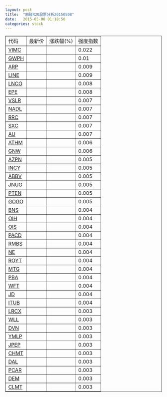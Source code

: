 ```yaml
---
layout: post
title:  "触碰R20股票分析20150508"
date:   2015-05-08 01:18:50
categories: stock
---
```

<script type="text/javascript">
var stockList = []
stockList.push('gb_vimc');
stockList.push('gb_gwph');
stockList.push('gb_arp');
stockList.push('gb_line');
stockList.push('gb_lnco');
stockList.push('gb_epe');
stockList.push('gb_vslr');
stockList.push('gb_nadl');
stockList.push('gb_rrc');
stockList.push('gb_sxc');
stockList.push('gb_au');
stockList.push('gb_athm');
stockList.push('gb_gnw');
stockList.push('gb_azpn');
stockList.push('gb_incy');
stockList.push('gb_abbv');
stockList.push('gb_jnug');
stockList.push('gb_pten');
stockList.push('gb_gogo');
stockList.push('gb_bns');
stockList.push('gb_oih');
stockList.push('gb_ois');
stockList.push('gb_pacd');
stockList.push('gb_rmbs');
stockList.push('gb_ne');
stockList.push('gb_royt');
stockList.push('gb_mtg');
stockList.push('gb_pba');
stockList.push('gb_wft');
stockList.push('gb_jd');
stockList.push('gb_itub');
stockList.push('gb_lrcx');
stockList.push('gb_wll');
stockList.push('gb_dvn');
stockList.push('gb_ymlp');
stockList.push('gb_jpep');
stockList.push('gb_chmt');
stockList.push('gb_dal');
stockList.push('gb_pcar');
stockList.push('gb_dem');
stockList.push('gb_clmt');
</script>

<table border="1">
 <tr>
 <td>代码</td>
  <td>最新价</td>
  <td>涨跌幅(%)</td>
 <td>强度指数</td>
</tr>
  <tr id="vimc"><td><a href="http://stock.finance.sina.com.cn/usstock/quotes/VIMC.html" target="_blank">VIMC</a></td><td></td><td></td><td>0.022</td></tr>
  <tr id="gwph"><td><a href="http://stock.finance.sina.com.cn/usstock/quotes/GWPH.html" target="_blank">GWPH</a></td><td></td><td></td><td>0.01</td></tr>
  <tr id="arp"><td><a href="http://stock.finance.sina.com.cn/usstock/quotes/ARP.html" target="_blank">ARP</a></td><td></td><td></td><td>0.009</td></tr>
  <tr id="line"><td><a href="http://stock.finance.sina.com.cn/usstock/quotes/LINE.html" target="_blank">LINE</a></td><td></td><td></td><td>0.009</td></tr>
  <tr id="lnco"><td><a href="http://stock.finance.sina.com.cn/usstock/quotes/LNCO.html" target="_blank">LNCO</a></td><td></td><td></td><td>0.008</td></tr>
  <tr id="epe"><td><a href="http://stock.finance.sina.com.cn/usstock/quotes/EPE.html" target="_blank">EPE</a></td><td></td><td></td><td>0.008</td></tr>
  <tr id="vslr"><td><a href="http://stock.finance.sina.com.cn/usstock/quotes/VSLR.html" target="_blank">VSLR</a></td><td></td><td></td><td>0.007</td></tr>
  <tr id="nadl"><td><a href="http://stock.finance.sina.com.cn/usstock/quotes/NADL.html" target="_blank">NADL</a></td><td></td><td></td><td>0.007</td></tr>
  <tr id="rrc"><td><a href="http://stock.finance.sina.com.cn/usstock/quotes/RRC.html" target="_blank">RRC</a></td><td></td><td></td><td>0.007</td></tr>
  <tr id="sxc"><td><a href="http://stock.finance.sina.com.cn/usstock/quotes/SXC.html" target="_blank">SXC</a></td><td></td><td></td><td>0.007</td></tr>
  <tr id="au"><td><a href="http://stock.finance.sina.com.cn/usstock/quotes/AU.html" target="_blank">AU</a></td><td></td><td></td><td>0.007</td></tr>
  <tr id="athm"><td><a href="http://stock.finance.sina.com.cn/usstock/quotes/ATHM.html" target="_blank">ATHM</a></td><td></td><td></td><td>0.006</td></tr>
  <tr id="gnw"><td><a href="http://stock.finance.sina.com.cn/usstock/quotes/GNW.html" target="_blank">GNW</a></td><td></td><td></td><td>0.006</td></tr>
  <tr id="azpn"><td><a href="http://stock.finance.sina.com.cn/usstock/quotes/AZPN.html" target="_blank">AZPN</a></td><td></td><td></td><td>0.005</td></tr>
  <tr id="incy"><td><a href="http://stock.finance.sina.com.cn/usstock/quotes/INCY.html" target="_blank">INCY</a></td><td></td><td></td><td>0.005</td></tr>
  <tr id="abbv"><td><a href="http://stock.finance.sina.com.cn/usstock/quotes/ABBV.html" target="_blank">ABBV</a></td><td></td><td></td><td>0.005</td></tr>
  <tr id="jnug"><td><a href="http://stock.finance.sina.com.cn/usstock/quotes/JNUG.html" target="_blank">JNUG</a></td><td></td><td></td><td>0.005</td></tr>
  <tr id="pten"><td><a href="http://stock.finance.sina.com.cn/usstock/quotes/PTEN.html" target="_blank">PTEN</a></td><td></td><td></td><td>0.005</td></tr>
  <tr id="gogo"><td><a href="http://stock.finance.sina.com.cn/usstock/quotes/GOGO.html" target="_blank">GOGO</a></td><td></td><td></td><td>0.005</td></tr>
  <tr id="bns"><td><a href="http://stock.finance.sina.com.cn/usstock/quotes/BNS.html" target="_blank">BNS</a></td><td></td><td></td><td>0.004</td></tr>
  <tr id="oih"><td><a href="http://stock.finance.sina.com.cn/usstock/quotes/OIH.html" target="_blank">OIH</a></td><td></td><td></td><td>0.004</td></tr>
  <tr id="ois"><td><a href="http://stock.finance.sina.com.cn/usstock/quotes/OIS.html" target="_blank">OIS</a></td><td></td><td></td><td>0.004</td></tr>
  <tr id="pacd"><td><a href="http://stock.finance.sina.com.cn/usstock/quotes/PACD.html" target="_blank">PACD</a></td><td></td><td></td><td>0.004</td></tr>
  <tr id="rmbs"><td><a href="http://stock.finance.sina.com.cn/usstock/quotes/RMBS.html" target="_blank">RMBS</a></td><td></td><td></td><td>0.004</td></tr>
  <tr id="ne"><td><a href="http://stock.finance.sina.com.cn/usstock/quotes/NE.html" target="_blank">NE</a></td><td></td><td></td><td>0.004</td></tr>
  <tr id="royt"><td><a href="http://stock.finance.sina.com.cn/usstock/quotes/ROYT.html" target="_blank">ROYT</a></td><td></td><td></td><td>0.004</td></tr>
  <tr id="mtg"><td><a href="http://stock.finance.sina.com.cn/usstock/quotes/MTG.html" target="_blank">MTG</a></td><td></td><td></td><td>0.004</td></tr>
  <tr id="pba"><td><a href="http://stock.finance.sina.com.cn/usstock/quotes/PBA.html" target="_blank">PBA</a></td><td></td><td></td><td>0.004</td></tr>
  <tr id="wft"><td><a href="http://stock.finance.sina.com.cn/usstock/quotes/WFT.html" target="_blank">WFT</a></td><td></td><td></td><td>0.004</td></tr>
  <tr id="jd"><td><a href="http://stock.finance.sina.com.cn/usstock/quotes/JD.html" target="_blank">JD</a></td><td></td><td></td><td>0.004</td></tr>
  <tr id="itub"><td><a href="http://stock.finance.sina.com.cn/usstock/quotes/ITUB.html" target="_blank">ITUB</a></td><td></td><td></td><td>0.004</td></tr>
  <tr id="lrcx"><td><a href="http://stock.finance.sina.com.cn/usstock/quotes/LRCX.html" target="_blank">LRCX</a></td><td></td><td></td><td>0.003</td></tr>
  <tr id="wll"><td><a href="http://stock.finance.sina.com.cn/usstock/quotes/WLL.html" target="_blank">WLL</a></td><td></td><td></td><td>0.003</td></tr>
  <tr id="dvn"><td><a href="http://stock.finance.sina.com.cn/usstock/quotes/DVN.html" target="_blank">DVN</a></td><td></td><td></td><td>0.003</td></tr>
  <tr id="ymlp"><td><a href="http://stock.finance.sina.com.cn/usstock/quotes/YMLP.html" target="_blank">YMLP</a></td><td></td><td></td><td>0.003</td></tr>
  <tr id="jpep"><td><a href="http://stock.finance.sina.com.cn/usstock/quotes/JPEP.html" target="_blank">JPEP</a></td><td></td><td></td><td>0.003</td></tr>
  <tr id="chmt"><td><a href="http://stock.finance.sina.com.cn/usstock/quotes/CHMT.html" target="_blank">CHMT</a></td><td></td><td></td><td>0.003</td></tr>
  <tr id="dal"><td><a href="http://stock.finance.sina.com.cn/usstock/quotes/DAL.html" target="_blank">DAL</a></td><td></td><td></td><td>0.003</td></tr>
  <tr id="pcar"><td><a href="http://stock.finance.sina.com.cn/usstock/quotes/PCAR.html" target="_blank">PCAR</a></td><td></td><td></td><td>0.003</td></tr>
  <tr id="dem"><td><a href="http://stock.finance.sina.com.cn/usstock/quotes/DEM.html" target="_blank">DEM</a></td><td></td><td></td><td>0.003</td></tr>
  <tr id="clmt"><td><a href="http://stock.finance.sina.com.cn/usstock/quotes/CLMT.html" target="_blank">CLMT</a></td><td></td><td></td><td>0.003</td></tr>
</table>
